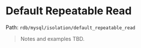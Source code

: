 # Default Repeatable Read

Path: `rdb/mysql/isolation/default_repeatable_read`

> Notes and examples TBD.
